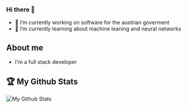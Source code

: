 ### Hi there 👋
- 🔭 I’m currently working on software for the austrian goverment
- 🌱 I’m currently learning about machine leaning and neural networks

## About me 
- I'm a full stack developer

## :trophy: My Github Stats

<img align="left" alt="My Github Stats" src="https://github-readme-stats.codestackr.vercel.app/api?username=MoritzPatek&show_icons=true&hide_border=true" />
<!--
**MoritzPatek/MoritzPatek** is a ✨ _special_ ✨ repository because its `README.md` (this file) appears on your GitHub profile.

Here are some ideas to get you started:

- 🔭 I’m currently working on ...
- 🌱 I’m currently learning ...
- 👯 I’m looking to collaborate on ...
- 🤔 I’m looking for help with ...
- 💬 Ask me about ...
- 📫 How to reach me: ...
- 😄 Pronouns: ...
- ⚡ Fun fact: ...
-->
